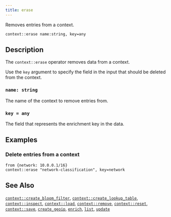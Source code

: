 ```yaml
---
title: erase
---
```


Removes entries from a context.

```tql
context::erase name:string, key=any
```

## Description

The `context::erase` operator removes data from a context.

Use the `key` argument to specify the field in the input that should be
deleted from the context.

### `name: string`

The name of the context to remove entries from.

### `key = any`

The field that represents the enrichment key in the data.

## Examples

### Delete entries from a context

```
from {network: 10.0.0.1/16}
context::erase "network-classification", key=network
```

## See Also

[`context::create_bloom_filter`](/reference/operators/context/create_bloom_filter),
[`context::create_lookup_table`](/reference/operators/context/create_lookup_table),
[`context::inspect`](/reference/operators/context/inspect),
[`context::load`](/reference/operators/context/load),
[`context::remove`](/reference/operators/context/remove),
[`context::reset`](/reference/operators/context/reset),
[`context::save`](/reference/operators/context/save),
[`create_geoip`](/reference/operators/context/create_geoip),
[`enrich`](/reference/operators/context/enrich),
[`list`](/reference/operators/context/list),
[`update`](/reference/operators/context/update)
